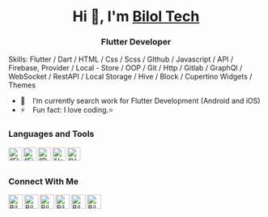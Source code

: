 <h1 align="center"> Hi 👋, I'm <a href="http://t.me/bilol_tech">Bilol Tech</a></h1>
<h3 align="center">Flutter Developer</h3>

Skills: Flutter / Dart / HTML / Css / Scss / GIthub / Javascript / API / Firebase, Provider / Local - Store / OOP / Git / Http / Gitlab / GraphQl / WebSocket / RestAPI / Local Storage / Hive / Block / Cupertino Widgets / Themes

- 🔭 &ensp; I’m currently search work for Flutter Development (Android and iOS)
- ⚡ &ensp; Fun fact: I love coding.⭐

### Languages and Tools

[<img align="left" alt=“Flutter” width="26px" src="https://www.vectorlogo.zone/logos/flutterio/flutterio-icon.svg" />][flutter]
[<img align="left" alt=“Firebase” width="26px" src="https://www.vectorlogo.zone/logos/firebase/firebase-icon.svg" />][firebase]
[<img align="left" alt=“Dart” width="26px" src="https://www.vectorlogo.zone/logos/dartlang/dartlang-icon.svg" />][dart]
[<img align="left" alt=“Java” width="26px" src="https://www.vectorlogo.zone/logos/java/java-icon.svg" />][javaScript]
[<img align="left" alt=“VSCode” width="26px" src="https://www.vectorlogo.zone/logos/visualstudio_code/visualstudio_code-icon.svg" />][vscode]

<br />
<br />

### Connect With Me

[<img align="left" alt="Bilol Tech | LinkedIn" width="28px" src="https://www.vectorlogo.zone/logos/linkedin/linkedin-tile.svg" />][linkedin]
[<img align="left" alt="Bilol Tech | Instagram" width="28px" src="https://www.vectorlogo.zone/logos/instagram/instagram-tile.svg" />][instagram]
[<img align="left" alt="Bilol Tech | Website" width="28px" src="https://www.vectorlogo.zone/logos/upwork/upwork-tile.svg" />][upwork]
[<img align="left" alt="Bilol Tech | Website" width="28px" src="https://www.vectorlogo.zone/logos/telegram/telegram-tile.svg" />][telegram]
[<img align="left" alt="Bilol Tech | YouTube" width="28px" src="https://www.vectorlogo.zone/logos/youtube/youtube-tile.svg" />][youtube]
[<img align="left" alt="Bilol Tech | Gmail" width="28px" src="https://www.vectorlogo.zone/logos/gmail/gmail-tile.svg" />][mail]


<br />
<br />


[telegram]: http://t.me/bilol_tech
[mail]: mailto:biloltechh@gmail.com
[upwork]: https://www.upwork.com/freelancers/~01e41cbde7864872c2
[youtube]: https://www.youtube.com/@bilol_tech
[linkedin]: https://www.linkedin.com/in/bilol-tech/
[instagram]: https://www.instagram.com/bilol_tech
[flutter]: https://flutter.dev
[dart]: https://dart.dev
[vscode]: https://code.visualstudio.com
[firebase]: https://firebase.google.com
[javaScript]: https://www.javascript.com/
[swift]: https://developer.apple.com/swift/
[kotlin]: https://kotlinlang.org
